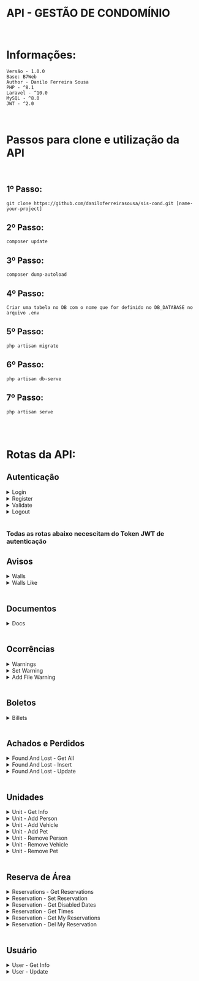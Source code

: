 <div class="title">

<h1>API - GESTÃO DE CONDOMÍNIO</h1>

</div> <br/>

<!-- Tecnologias -->
<div>

<h1>Informações:</h1>

```
Versão - 1.0.0
Base: B7Web
Author - Danilo Ferreira Sousa
PHP - ^8.1
Laravel - ^10.0
MySQL - ^8.0
JWT - ^2.0
```

</div><br>

<!-- Passo a passo de instalação -->
<div>
<h1> Passos para clone e utilização da API </h1>
<br>
<h2>1º Passo:</h2>

```
git clone https://github.com/daniloferreirasousa/sis-cond.git [name-your-project]
```
<h2>2º Passo:</h2>

```
composer update
```
<h2>3º Passo:</h2>

``` 
composer dump-autoload
```
<h2>4º Passo:</h2>

```
Criar uma tabela no DB com o nome que for definido no DB_DATABASE no arquivo .env
```
<h2>5º Passo:</h2>

```
php artisan migrate
```
<h2>6º Passo:</h2>

```
php artisan db-serve
```
<h2>7º Passo:</h2>

```
php artisan serve
```

</div><br><br>


<!-- Rotas -->
<div>
<h1>Rotas da API:</h1>
<!-- Rotas de Autenticação -->
<div class="routes">
    <h2> Autenticação </h2> 
    <details>
        <summary>Login</summary>
        <p>Rota: <b>api/auth/login</b> </p>
        <p>Parâmetros necessários: <b>cpf, password</b></p>
    </details>
    <details>
        <summary>Register</summary>
        <p>Rota: <b>api/auth/register</b></p>
        <p>Parâmetros necessários: <b>name, email, cpf, password, password_confirm</b></p>
    </details>
    <details>
        <summary>Validate</summary>
        <p>Rota: <b>api/auth/validate</b> </p>
        <p>Rota para validação do token de usuário, necessário enviar o Token JWT como autenticação Bearer</p>
    </details>
    <details>
        <summary>Logout</summary>
        <p>Rota: <b>api/auth/logout</b></p>
        <p>Necessário enviar o Token JWT para fazer o logout, pois para deslogar é necessário que esteja logado.</p>
    </details>
</div>

</div><br>

<h3> Todas as rotas abaixo necescitam do Token JWT de autenticação </h3>
<!-- Rotas de Avisos -->
<div class="routes">
    <h2>Avisos</h2>
    <details>
        <summary>Walls</summary>
        <p>Rota: <b>api/walls</b></p>
        <p>Responsávelpor trazer todos os avisos criados no sistema para os condôminos.</p>
    </details>
    <details>
        <summary>Walls Like</summary>
        <p>Rota: <b>api/wall/{id}/like</b></p>
        <p>Responsável por dar like em um aviso criado no sistema.</p>
    </details>

</div><br>

<!-- Rotas de Documentos -->
<div class="routes">
    <h2>Documentos</h2>
    <details>
        <summary>Docs</summary>
        <p>Rota: <b>api/docs</b></p>
        <p>Reponsável por trazer todos os documentos que são de carater geral do coondomínio.</p>
    </details>

</div><br>

<!-- Rotas do Livro de ocorrências -->
<div class="routes">
    <h2>Ocorrências</h2>
    <details>
        <summary>Warnings</summary>
        <p>Rota: <b>api/warnings</b></p>
        <p>Responsável por pegar as minhas ocorrências no livro de ocorrências.</p>
    </details>
    <details>
        <summary>Set Warning</summary>
        <p>Rota: <b>api/warning</b></p>
        <p>Responsável por criar uma nova ocorrência.</p>
    </details>
    <details>
        <summary>Add File Warning</summary>
        <p>Rota: <b>api/warning/file</b></p>
        <p>Responsável por adicionar images que serão usadas ao criar uma nova ocorrência.
        Obs: Esta rota deve ser implementada diretamente na criação da ocorrência, futuramente.</p>
    </details>

</div><br>

<!-- Rotas de Boletos -->
<div class="routes">
    <h2>Boletos</h2>
    <details>
        <summary>Billets</summary>
        <p>Rota: <b>api/billets</b></p>
        <p>Responsável por trazer os boletos relacionados a unidade do usuário conectado.
        Necessário parâmetro: <b>property</b></p>
    </details>

</div><br>

<!-- Rotas de Achados e perditos -->
<div class="routes">
    <h2>Achados e Perdidos</h2>
    <details>
        <summary>Found And Lost - Get All</summary>
        <p>Rota GET: <b>api/foundandlost</b></p>
        <p>Responsável por retornar todos os registros de achados e perdidos</p>
    </details>
    <details>
        <summary>Found And Lost - Insert</summary>
        <p>Rota POST: <b>api/foundandlost</b></p>
        <p>Responsável por inseriri um novo item para achados e perdidos. Parâmetros necessários: <b>description, where, photo</b></p>
    </details>
    <details>
        <summary>Found And Lost - Update</summary>
        <p>Rota POST: <b>api/foundandlost/{id}</b></p>
        <p>Responsável por atualizar o registro enviado no 'id'. Parâmetros necessários: description, where, photo</p>
    </details>

</div><br>

<!-- Rotas de Unidades/Casa/Apt -->
<div class="routes">
    <h2>Unidades</h2>
    <details>
        <summary>Unit - Get Info</summary>
        <p>Rota GET: <b>api/unit/{id}</b></p>
        <p>Responsável por pegar todas as informações de uma unidade específica.</p>
    </details>
    <details>
        <summary>Unit - Add Person</summary>
        <p>Rota POST: <b>api/unit/{id}/addperson</b></p>
        <p>Responsável por adicionar um Morador a unidade especificada. Parâmetros necessários: <b>name, birthdate</b></p>
    </details>
    <details>
        <summary>Unit - Add Vehicle</summary>
        <p>Rota POST: <b>api/unit/{id}/addvehicle</b></p>
        <p>Responsável por adicionar um Veículo a unidade especificada. Parâmetros necessários: <b>title, color, plate</b></p>
    </details>
    <details>
        <summary>Unit - Add Pet</summary>
        <p>Rota POST: <b>api/unit/{id}/addperson</b></p>
        <p>Responsável por adicionar um Pet a unidade especificada. Parâmetros necessários: <b>name, race</b></p>
    </details>
    <details>
        <summary>Unit - Remove Person</summary>
        <p>Rota POST: <b>api/unit/{id}/removeperson</b></p>
        <p>Responsável por remover um morador da unidade especificada. Parâmetros necessários: <b>id_person</b></p>
    </details>
    <details>
        <summary>Unit - Remove Vehicle</summary>
        <p>Rota POST: <b>api/unit/{id}/removevehicle</b></p>
        <p>Responsável por remover um Veículo da unidade especificada. Parâmetros necessários: <b>id</b></p>
    </details>
    <details>
        <summary>Unit - Remove Pet</summary>
        <p>Rota POST: <b>api/unit/{id}/removepet</b></p>
        <p>Responsável por remover um Pet da unidade especificada. Parâmetros necessários: <b>id</b></p>
    </details>

</div><br>

<!-- Rotas de Reservas -->
<div class="routes">
    <h2>Reserva de Área</h2>
    <details>
        <summary>Reservations - Get Reservations</summary>
        <p>Rota GET: <b>api/reservations</b></p>
        <p>Responsável por trazer as informações dos locais disponíveis para reserva, juntamente com os horários e dias disponíveis.</p>
    </details>
    <details>
        <summary>Reservation - Set Reservation</summary>
        <p>Rota POST: <b>api/reservation/{id}</b></p>
        <p>Responsável por criar uma nova Reserva de uma área. Parâmetros necessários: <b>id, date, time, property</b></p>
    </details>
    <details>
        <summary>Reservation - Get Disabled Dates</summary>
        <p>Rota GET: <b>api/reservation/{id}/disabledates</b></p>
        <p>Responsável por trazer uma lista com todos os dias indisponíveis para reserva dos próximos 3 meses a partir da data atual.</p>
    </details>
    <details>
        <summary>Reservation - Get Times</summary>
        <p>Rota GET: <b>api/reservation/{id}/times</b></p>
        <p>Responsável por trazer todas as horas disponíveis para reservar do dia atual. Parâmetros necessários: <b>date</b></p>
    </details>
    <details>
        <summary>Reservation - Get My Reservations</summary>
        <p>Rota GET: <b>api/myreservations</b></p>
        <p>Responsável por trazer todas as reservas da minha unidade. Parâmetros necessários <b>property</b></p>
    </details>
    <details>
        <summary>Reservation - Del My Reservation</summary>
        <p>Rota DELETE: <b>api/foundandlost/{id}</b></p>
        <p>Responsável por excluir uma reserva que tenha para minha propriedade. Parâmetrosa necessários: <b>id (id da reserva)</b></p>
    </details>

</div><br>

<!-- Rotas de Usuário -->
<div class="routes">
    <h2>Usuário</h2>
    <details>
        <summary>User - Get Info</summary>
        <p>Rota GET: <b>api/user</b></p>
        <p>Reponsável por trazer todas as informações do usuário conectado.</p>
    </details>
    <details>
        <summary>User - Update</summary>
        <p>Rota POST: <b>api/user/{id}</b></p>
        <p>Responsável por atualizar as informações de perfil do usuário conectado. Parâmetros necessários: <b>name, email, cpf</b></p>
    </details>

</div><br>
